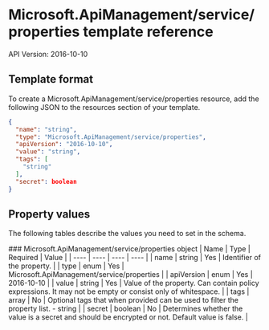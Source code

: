 # Microsoft.ApiManagement/service/properties template reference
API Version: 2016-10-10
## Template format

To create a Microsoft.ApiManagement/service/properties resource, add the following JSON to the resources section of your template.

```json
{
  "name": "string",
  "type": "Microsoft.ApiManagement/service/properties",
  "apiVersion": "2016-10-10",
  "value": "string",
  "tags": [
    "string"
  ],
  "secret": boolean
}
```
## Property values

The following tables describe the values you need to set in the schema.

<a id="Microsoft.ApiManagement/service/properties" />
### Microsoft.ApiManagement/service/properties object
|  Name | Type | Required | Value |
|  ---- | ---- | ---- | ---- |
|  name | string | Yes | Identifier of the property. |
|  type | enum | Yes | Microsoft.ApiManagement/service/properties |
|  apiVersion | enum | Yes | 2016-10-10 |
|  value | string | Yes | Value of the property. Can contain policy expressions. It may not be empty or consist only of whitespace. |
|  tags | array | No | Optional tags that when provided can be used to filter the property list. - string |
|  secret | boolean | No | Determines whether the value is a secret and should be encrypted or not. Default value is false. |

